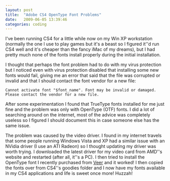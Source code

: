 ```yaml
---
layout: post
title:  "Adobe CS4 OpenType Font Problems"
date:   2009-06-05 13:39:46
categories: coding
---
```


I've been running CS4 for a little while now on my Win XP workstation (normally the one I use to play games but it's a beast so I figured it''d run CS4 well and it's cheaper than the fancy iMac of my dreams), but I had pretty much none of the fonts install properly during the initial installation.

I thought that perhaps the font problem had to do with my virus protection but I noticed even with virus protection disabled that installing some new fonts would fail, giving me an error that said that the file was corrupted or invalid and that I should contact the font vendor for a new file<!--more-->:

```Cannot activate font "$font_name". Font may be invalid or damaged. Please contact the vendor for a new file.```

After some experimentation I found that TrueType fonts installed for me just fine and the problem was only with OpenType (OTF) fonts. I did a lot of searching around on the internet, most of the advice was completely useless so I figured I should document this in case someone else has the same issue.

The problem was caused by the video driver. I found in my internet travels that some people running Windows Vista and XP had a similar issue with an NVidia driver (I use an ATI Radeon) so I thought updating my driver was worth trying. I downloaded the latest driver for my video card from AMD''s website and restarted (after all, it''s a PC). I then tried to install the OpenType font I recently purchased from <a href="http://www.veer.com/">Veer</a> and it worked! I then copied the fonts over from CS4''s goodies folder and I now have my fonts available in my CS4 applications and life is sweet once more! Huzzah!
